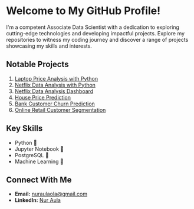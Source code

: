 # Welcome to My GitHub Profile!

I'm a competent Associate Data Scientist with a dedication to exploring cutting-edge technologies and developing impactful projects. Explore my repositories to witness my coding journey and discover a range of projects showcasing my skills and interests.

## Notable Projects

1. [Laptop Price Analysis with Python](https://github.com/nuraulaola/Laptop-Price-Analysis-with-Python.git)
2. [Netflix Data Analysis with Python](https://github.com/nuraulaola/Netflix-Data-Analysis-with-Python.git)
3. [Netflix Data Analysis Dashboard](https://lookerstudio.google.com/reporting/0ebefa39-3d10-4346-b8ac-a936a3b0a844?s=sPQhrYx7xGg)
4. [House Price Prediction](https://github.com/nuraulaola/House-Price-Prediction.git)
5. [Bank Customer Churn Prediction](https://github.com/nuraulaola/Bank-Customer-Churn-Prediction.git)
6. [Online Retail Customer Segmentation](https://github.com/nuraulaola/Online-Retail-Customer-Segmentation.git)

## Key Skills

- Python 🐍
- Jupyter Notebook 📓
- PostgreSQL 🐘
- Machine Learning 🤖

## Connect With Me

- **Email:** nuraulaola@gmail.com
- **LinkedIn:** [Nur Aula](https://www.linkedin.com/in/nur-aula/)
